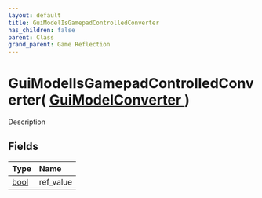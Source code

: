 ```yaml
---
layout: default
title: GuiModelIsGamepadControlledConverter
has_children: false
parent: Class
grand_parent: Game Reflection
---
```

# GuiModelIsGamepadControlledConverter( [ GuiModelConverter ](/riftbreaker-wiki/docs/game-reflection/classes/gui_model_converter/) )
Description 

## Fields

| Type | Name |
|:----------|:--------------|
| [bool](/riftbreaker-wiki/docs/game-reflection/components/bool/) | ref_value |

